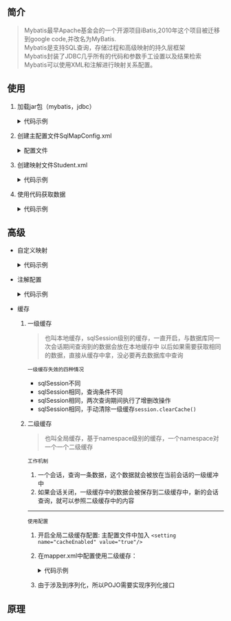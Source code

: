 ## 简介
> Mybatis最早Apache基金会的一个开源项目iBatis,2010年这个项目被迁移到google code,并改名为MyBatis.<br>
> Mybatis是支持SQL查询，存储过程和高级映射的持久层框架<br>
> Mybatis封装了JDBC几乎所有的代码和参数手工设置以及结果检索<br>
> Mybatis可以使用XML和注解进行映射关系配置。

## 使用
1. 加载jar包（mybatis，jdbc）
    <details><summary>代码示例</summary>

    ```xml
    <dependency>
        <groupId>org.mybatis</groupId>
        <artifactId>mybatis</artifactId>
        <version>3.5.5</version>
    </dependency>
   
    <dependency>
        <groupId>mysql</groupId>
        <artifactId>mysql-connector-java</artifactId>
        <version>5.1.30</version>
    </dependency>
    ```
    </details>

2. 创建主配置文件SqlMapConfig.xml
    <details><summary>配置文件</summary>

    ```xml
    <?xml version="1.0" encoding="UTF-8" ?>
    <!DOCTYPE configuration PUBLIC "-//mybatis.org//DTD Config 3.0//EN" "http://mybatis.org/dtd/mybatis-3-config.dtd">

    <configuration>
        <properties resource="_framework/mybatis/config/jdbc.properties" />
        <settings>
            <!-- 打印查询语句 -->
            <setting name="logImpl" value="STDOUT_LOGGING" />
        </settings>
        <environments default="development">
            <environment id="development">
                <transactionManager type="JDBC"/>
                <dataSource type="POOLED">
                    <property name="driver" value="${driver}"/>
                    <property name="url" value="${url}"/>
                    <property name="username" value="${username}"/>
                    <property name="password" value="${password}"/>
                </dataSource>
            </environment>
        </environments>

        <!-- _12302_2022/5/3_< https://mybatis.net.cn/configuration.html#mappers > -->
        <mappers>
            <!--<mapper resource="sqlMapper/Student.xml"/>-->
            <!--<mapper class="_framework.mybatis.mapper.StudentMapper" />-->
            <!--<package name="_framework.mybatis.mapper"/>-->
            <mapper resource="_framework/mybatis/mapper/Student.xml"/>
        </mappers>
    </configuration>
    ```
    </details>

3. 创建映射文件Student.xml
    <details><summary>代码示例</summary>

    ```xml
    <?xml version="1.0" encoding="UTF-8"?>
    <!DOCTYPE mapper PUBLIC "-//mybatis.org//DTD Mapper 3.0//EN"
            "http://mybatis.org/dtd/mybatis-3-mapper.dtd">
    <mapper namespace="_framework.mybatis.mapper.StudentMapper">

        <resultMap id="BaseResultMap" type="_framework.mybatis.bean.Student" >
            <result column="name" property="name" />
            <result column="email" property="email" />
            <result column="age" property="age" />
            <result column="is_young" property="young" />
        </resultMap>

        <sql id="Base_Column_List"> `name`,`email`,`age`,`is_young` </sql>

        <select id="selectByName" parameterType="java.lang.String" resultMap="BaseResultMap">
            select * from student where name = #{name}
        </select>

    </mapper>
    ```
    </details>

4. 使用代码获取数据
    <details><summary>代码示例</summary>

    ```java
    @Test
    public void test(){
        try(InputStream resource = Resources.getResourceAsStream("_framework/mybatis/config/sqlMappersConfig.xml")){
            SqlSessionFactory sqlSessionFactory =  new SqlSessionFactoryBuilder().build(resource);
            SqlSession sqlSession = sqlSessionFactory.openSession();
            //List<Student> students = sqlSession.selectList("selectByName","王", new RowBounds(2,4));
            StudentMapper userMapper = sqlSession.getMapper(StudentMapper.class);
            List<Student> students = userMapper.selectByName("王");

            for (Student student : students) {
                System.out.println(student);
            }
            sqlSession.close();
        }catch (Exception e) { e.printStackTrace();}
    }
    ```
    </details>

## 高级
* 自定义映射
    <details><summary>代码示例</summary>

    ```xml
    <resultMap id="BaseResultMap" type="_framework.mybatis.bean.Student" >
        <!-- 相同的可以不用定义 --> 
        <result column="is_young" property="young" />
    </resultMap>
    ```
    </details>

* 注解配置
    <details><summary>代码示例</summary>

    ```xml
    // 主配置文件SqlMapConfig.xml中的修改
    <mapper class="_framework.mybatis.mapper.StudentMapper" />
    
    // StudentMapper中需要再接口方法上加上注解映射
    @Select("select * from student where name like '%${name}%'")
    List<Student> findAllStudent(String name);
    ```
    </details>

* 缓存
    1. 一级缓存
        > 也叫本地缓存，sqlSession级别的缓存，一直开启，与数据库同一次会话期间查询到的数据会放在本地缓存中
        > 以后如果需要获取相同的数据，直接从缓存中拿，没必要再去数据库中查询

        `一级缓存失效的四种情况`
        - sqlSession不同
        - sqlSession相同，查询条件不同
        - sqlSession相同，两次查询期间执行了增删改操作
        - sqlSession相同，手动清除一级缓存`session.clearCache()`
        
    2. 二级缓存
        > 也叫全局缓存，基于namespace级别的缓存，一个namespace对一个一个二级缓存

        `工作机制`
        1. 一个会话，查询一条数据，这个数据就会被放在当前会话的一级缓冲中
        2. 如果会话关闭，一级缓存中的数据会被保存到二级缓存中，新的会话查询，就可以参照二级缓存中的内容
        
        ---

        `使用配置`
        1. 开启全局二级缓存配置: 主配置文件中加入 `<setting name="cacheEnabled" value="true"/>`
        2. 在mapper.xml中配置使用二级缓存：
            <details><summary>代码示例</summary>

            ```xml
            <mapper namespace="_framework.mybatis.mapper.StudentMapper">
                <cache eviction="" flushInterval="" readOnly="" size="" type=""></cache>
                <!--
                eviction : 缓存的回收策略：
                    LRU： 最近最少使用，移除最长时间不被使用的对象
                    FIFO：先进先出，按照对象进入缓存的顺序来移除
                    SOFT：软引用，移除基于垃圾回收状态和软引用规则的对象
                    WEAK：弱引用，更积极的移除基于垃圾回收器状态和弱引用规则的对象
                flushInterval: 缓存刷新间隔
                readOnly: 是否只读：
                    true: mybatis认为所有从缓存中获取数据的操作都是只读的，不会修改数据。
                          为了加快获取速度，会直接将缓存中的引用交给用户，不安全，速度快。
                    false: mybatis会觉得数据可能会修改
                          利用反序列化&序列化的技术将数据克隆一份给用户，安全，速度慢。
                size：缓存存放多少元素
                type：指定自定义缓存的全类名
                -->
            </mapper>
            ```
            </details>
        3. 由于涉及到序列化，所以POJO需要实现序列化接口

## 原理
